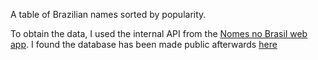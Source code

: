 A table of Brazilian names sorted by popularity.

To obtain the data, I used the internal API from the [Nomes no Brasil web app](https://censo2010.ibge.gov.br/nomes/). I found the database has been made public afterwards [here](http://www.consultaesic.cgu.gov.br/busca/dados/Lists/Pedido/Item/displayifs.aspx?List=0c839f31%2D47d7%2D4485%2Dab65%2Dab0cee9cf8fe&ID=645553&Source=http%3A%2F%2Fwww%2Econsultaesic%2Ecgu%2Egov%2Ebr%2Fbusca%2FSitePages%2Fresultadopesquisa%2Easpx%3Fk%3Dnomes%2520OrgaoVinculado%253A%2522IBGE%2520%25E2%2580%2593%2520Funda%25C3%25A7%25C3%25A3o%2520Instituto%2520Brasileiro%2520de%2520Geografia%2520e%2520Estat%25C3%25ADstica%2522&Web=88cc5f44%2D8cfe%2D4964%2D8ff4%2D376b5ebb3bef)
